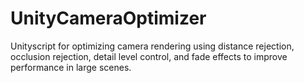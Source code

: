 # UnityCameraOptimizer
Unityscript for optimizing camera rendering using distance rejection, occlusion rejection, detail level control, and fade effects to improve performance in large scenes.
